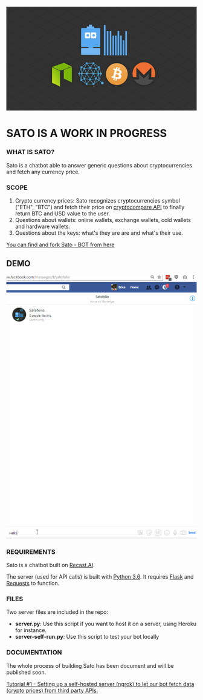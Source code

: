 <p align="center">
  <img src="assets/sato.png" />
</p>

# SATO IS A WORK IN PROGRESS

### WHAT IS SATO?

Sato is a chatbot able to answer generic questions about cryptocurrencies and fetch any currency price.

### SCOPE

1.  Crypto currency prices: Sato recognizes cryptocurrencies symbol ("ETH", "BTC") and fetch their price on [cryptocompare API](https://www.cryptocompare.com/api/) to finally return BTC and USD value to the user.
2.  Questions about wallets: online wallets, exchange wallets, cold wallets and hardware wallets.
3.  Questions about the keys: what's they are are and what's their use.

[You can find and fork Sato - BOT from here](https://recast.ai/ahirice/sato-cryptobot/train/?utm_source=github&utm_medium=referral&utm_campaign=sato)

## DEMO
<p align="center">
  <img src="assets/satodemo.gif" />
</p>

### REQUIREMENTS

Sato is a chatbot built on [Recast.AI](https://recast.ai?utm_source=github&utm_medium=referral&utm_campaign=sato). 

The server (used for API calls) is built with [Python 3.6](https://www.python.org/). It requires [Flask](http://flask.pocoo.org/) and [Requests](http://docs.python-requests.org/en/master/) to function.

### FILES

Two server files are included in the repo:

-   **server.py**: Use this script if you want to host it on a server, using Heroku for instance.
-   **server-self-run.py**: Use this script to test your bot locally

### DOCUMENTATION

The whole process of building Sato has been document and will be published soon.

[Tutorial #1 - Setting up a self-hosted server (ngrok) to let our bot fetch data (crypto prices) from third party APIs.](https://recast.ai/blog/python-cryptobot/)
